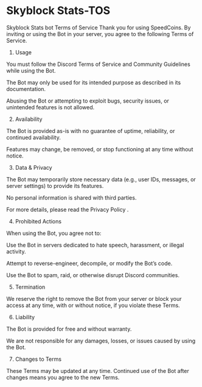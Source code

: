 # Skyblock Stats-TOS
Skyblock Stats bot Terms of Service
Thank you for using SpeedCoins. By inviting or using the Bot in your server, you agree to the following Terms of Service.

1. Usage

You must follow the Discord Terms of Service
 and Community Guidelines
 while using the Bot.

The Bot may only be used for its intended purpose as described in its documentation.

Abusing the Bot or attempting to exploit bugs, security issues, or unintended features is not allowed.

2. Availability

The Bot is provided as-is with no guarantee of uptime, reliability, or continued availability.

Features may change, be removed, or stop functioning at any time without notice.

3. Data & Privacy

The Bot may temporarily store necessary data (e.g., user IDs, messages, or server settings) to provide its features.

No personal information is shared with third parties.

For more details, please read the Privacy Policy
.

4. Prohibited Actions

When using the Bot, you agree not to:

Use the Bot in servers dedicated to hate speech, harassment, or illegal activity.

Attempt to reverse-engineer, decompile, or modify the Bot’s code.

Use the Bot to spam, raid, or otherwise disrupt Discord communities.

5. Termination

We reserve the right to remove the Bot from your server or block your access at any time, with or without notice, if you violate these Terms.

6. Liability

The Bot is provided for free and without warranty.

We are not responsible for any damages, losses, or issues caused by using the Bot.

7. Changes to Terms

These Terms may be updated at any time. Continued use of the Bot after changes means you agree to the new Terms.
